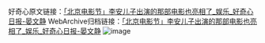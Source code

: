 好奇心原文链接：[「北京电影节」李安儿子出演的那部电影也亮相了_娱乐_好奇心日报-晏文静](https://www.qdaily.com/articles/8670.html)
WebArchive归档链接：[「北京电影节」李安儿子出演的那部电影也亮相了_娱乐_好奇心日报-晏文静](http://web.archive.org/web/20190623153236/https://www.qdaily.com/articles/8670.html)
![image](http://ww3.sinaimg.cn/large/007d5XDpgy1g3vdnntxy1j30u02tb7wh)